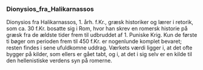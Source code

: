 ### Dionysios_fra_Halikarnassos


Dionysios fra Halikarnassos, 1. årh. f.Kr., græsk historiker og lærer i retorik, som ca. 30 f.Kr. bosatte sig i Rom, hvor han skrev en romersk historie på græsk fra de ældste tider frem til udbruddet af 1. Puniske Krig. Kun de første ti bøger om perioden frem til 450 f.Kr. er nogenlunde komplet bevaret; resten findes i sene ufuldkomne uddrag. Værkets værdi ligger i, at det ofte bygger på kilder, som ellers er gået tabt, og i, at det i sig selv er en kilde til den hellenistiske verdens syn på romerne.